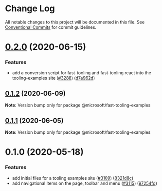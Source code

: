 # Change Log

All notable changes to this project will be documented in this file.
See [Conventional Commits](https://conventionalcommits.org) for commit guidelines.

# [0.2.0](https://github.com/Microsoft/fast-dna/compare/@microsoft/fast-tooling-examples@0.1.3...@microsoft/fast-tooling-examples@0.2.0) (2020-06-15)


### Features

* add a conversion script for fast-tooling and fast-tooling react into the tooling-examples site ([#3288](https://github.com/Microsoft/fast-dna/issues/3288)) ([d7a962d](https://github.com/Microsoft/fast-dna/commit/d7a962db57025370cedce21ec57f48917c4ec4e2))





## [0.1.2](https://github.com/Microsoft/fast-dna/compare/@microsoft/fast-tooling-examples@0.1.1...@microsoft/fast-tooling-examples@0.1.2) (2020-06-09)

**Note:** Version bump only for package @microsoft/fast-tooling-examples





## [0.1.1](https://github.com/Microsoft/fast-dna/compare/@microsoft/fast-tooling-examples@0.1.0...@microsoft/fast-tooling-examples@0.1.1) (2020-06-05)

**Note:** Version bump only for package @microsoft/fast-tooling-examples





# 0.1.0 (2020-05-18)


### Features

* add initial files for a tooling examples site ([#3109](https://github.com/Microsoft/fast-dna/issues/3109)) ([8321d8c](https://github.com/Microsoft/fast-dna/commit/8321d8c4e7219d322f2218e426c0a37b125e8484))
* add navigational items on the page, toolbar and menu ([#3115](https://github.com/Microsoft/fast-dna/issues/3115)) ([97254fd](https://github.com/Microsoft/fast-dna/commit/97254fdf67213ebf7af4faa67f786b09c4273139))
